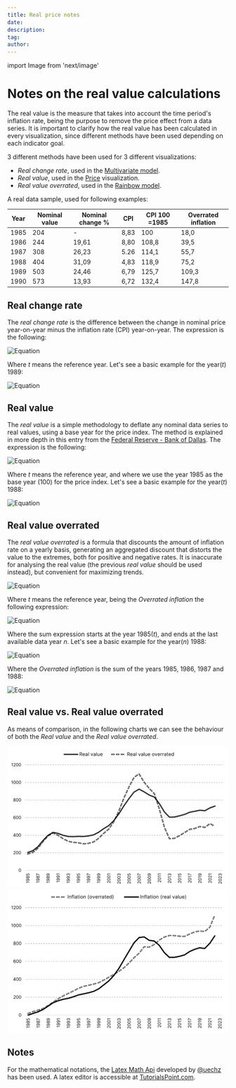 ```yaml
---
title: Real price notes
date:
description:
tag:
author:
---
```


import Image from 'next/image'

# Notes on the real value calculations

The real value is the measure that takes into account the time period's inflation rate, being the purpose to remove the price effect from a data series. It is important to clarify how the real value has been calculated in every visualization, since different methods have been used depending on each indicator goal.

3 different methods have been used for 3 different visualizations:

- _Real change rate_, used in the [Multivariate model](posts/multivariate).
- _Real value_, used in the [Price](posts/price) visualization.
- _Real value overrated_, used in the [Rainbow model](posts/rainbow).

A real data sample, used for following examples:

| Year | Nominal value | Nominal change % | CPI | CPI 100 =1985 | Overrated inflation |
| --- | --- | --- | --- | --- | --- |
| 1985 | 204 | - | 8,83 | 100  | 18,0 |
| 1986 | 244 | 19,61 | 8,80 | 108,8 | 39,5 |
| 1987 | 308 | 26,23 | 5.26 | 114,1 | 55,7 |
| 1988 | 404 | 31,09 | 4,83 | 118,9 | 75,2 |
| 1989 | 503 | 24,46 | 6,79 | 125,7 | 109,3 |
| 1990 | 573 | 13,93 | 6,72 | 132,4 | 147,8 |

## Real change rate

The _real change rate_ is the difference between the change in nominal price year-on-year minus the inflation rate (CPI) year-on-year. The expression is the following:

![Equation](https://math.vercel.app/?bgcolor=auto&from=Real\:change\:rate\:_{t}=Nominal\:rate\:_{t}-Inflation\:rate\:_{t})

Where _t_ means the reference year. Let's see a basic example for the year(_t_) 1989:

![Equation](https://math.vercel.app/?bgcolor=auto&from=Real\:change\:rate\:_{1989}=24,46\:-6,79\:=17,67)

## Real value

The _real value_ is a simple methodology to deflate any nominal data series to real values, using a base year for the price index. The method is explained in more depth in this entry from the [Federal Reserve - Bank of Dallas](https://www.dallasfed.org/research/basics/nominal.aspx). The expression is the following:

![Equation](https://math.vercel.app?from=Real\:value\:_{t}=\frac{Nominal\:value\:_{t}}{Price\:index\:_{t}}\times100)

Where _t_ means the reference year, and where we use the year 1985 as the base year (100) for the price index. Let's see a basic example for the year(_t_) 1988:

![Equation](https://math.vercel.app/?bgcolor=auto&from=Real\:value\:_{1988}=\frac{404}{118,90}\times100=339,78)

## Real value overrated

The _real value overrated_ is a formula that discounts the amount of inflation rate on a yearly basis, generating an aggregated discount that distorts the value to the extremes, both for positive and negative rates. It is inaccurate for analysing the real value (the previous _real value_ should be used instead), but convenient for maximizing trends.

![Equation](https://math.vercel.app?from=Real\:value\:overrated\:_{t}=Nominal\:value\:_{t}-Overrated\:Inflation\:_{t})

Where _t_ means the reference year, being the _Overrated inflation_ the following expression:

![Equation](https://math.vercel.app/?bgcolor=auto&from=Overrated\:Inflation\:_{t}=\displaystyle\sum\limits_{t=1985}^n\:\frac{Nominal\:value\:_{t}\:\times\:Inflation\:rate\:_{t}}{100})

Where the sum expression starts at the year 1985(_t_), and ends at the last available data year _n_. Let's see a basic example for the year(_n_) 1988:

![Equation](https://math.vercel.app?from=Real\:value\:overrated\:_{1988}=404\:-75,20=328,80)

Where the _Overrated inflation_ is the sum of the years 1985, 1986, 1987 and 1988:

![Equation](https://math.vercel.app?from=Overrated\:Inflation\:_{1988}=\frac{204\:\times\:8,83\:}{100}+\frac{244\:\:\times\:8,80\:}{100}+\frac{308\:\:\times\:5,26\:}{100}+\frac{404\:\:\times\:4,83\:}{100}=75,20)

## Real value vs. Real value overrated

As means of comparison, in the following charts we can see the behaviour of both the _Real value_ and the _Real value overrated_.

[![Overrated](/images/overrated1.png)](/images/overrated1.png)
[![Overrated](/images/overrated2.png)](/images/overrated2.png)

## Notes

For the mathematical notations, the [Latex Math Api](https://math.vercel.app/home) developed by [@uechz](https://twitter.com/uechz) has been used. A latex editor is accessible at [TutorialsPoint.com](https://www.tutorialspoint.com/latex_equation_editor.htm).
